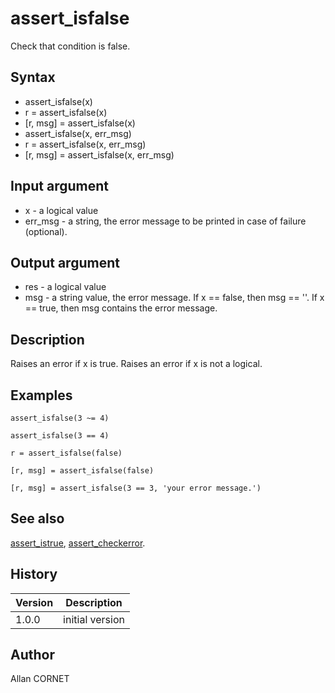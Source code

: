 

# assert_isfalse

Check that condition is false.

## Syntax

- assert_isfalse(x)
- r = assert_isfalse(x)
- [r, msg] = assert_isfalse(x)
- assert_isfalse(x, err_msg)
- r = assert_isfalse(x, err_msg)
- [r, msg] = assert_isfalse(x, err_msg)

## Input argument

 - x - a logical value
 - err_msg - a string, the error message to be printed in case of failure (optional).

## Output argument

 - res - a logical value
 - msg - a string value, the error message. If x == false, then msg == ''. If x == true, then msg contains the error message.

## Description

Raises an error if x is true. Raises an error if x is not a logical.

## Examples

```Nelson
assert_isfalse(3 ~= 4)
```
```Nelson
assert_isfalse(3 == 4)
```
```Nelson
r = assert_isfalse(false)
```
```Nelson
[r, msg] = assert_isfalse(false)
```
```Nelson
[r, msg] = assert_isfalse(3 == 3, 'your error message.')
```

## See also

[assert_istrue](assert_istrue.md), [assert_checkerror](assert_checkerror.md).
## History

|Version|Description|
|------|------|
|1.0.0|initial version|


## Author

Allan CORNET



